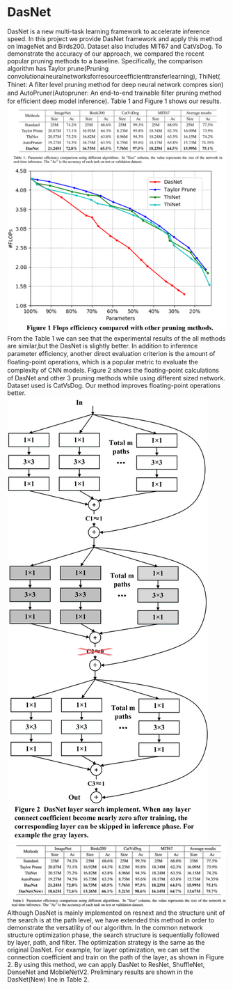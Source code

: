 # DasNet
DasNet is a new multi-task learning framework to accelerate inference speed.
In this project we provide DasNet framework and apply this method on ImageNet and Birds200. Dataset also includes MIT67 and CatVsDog. 
To demonstrate the accuracy of our approach, we compared the recent popular pruning methods to a baseline. Specifically, the comparison 
algorithm has Taylor prune(Pruning convolutionalneuralnetworksforresourceefﬁcienttransferlearning), ThiNet( Thinet: A ﬁlter level pruning method for deep neural network compres
sion) and AutoPruner(Autopruner: An end-to-end trainable ﬁlter pruning method for efﬁcient deep model inference). Table 1 and Figure 1 shows our results.
![figure 1](https://github.com/pangxiao201314/DasNet/blob/master/table1.png)
![figure 2](https://github.com/pangxiao201314/DasNet/blob/master/figure1.png)
From the Table 1 we can see that the experimental results of the all methods are similar,but the DasNet is slightly better. In addition to inference parameter efﬁciency, another direct evaluation criterion is the amount of ﬂoating-point operations, which is a popular metric to evaluate the complexity of CNN models. Figure 2 shows the ﬂoating-point calculations of DasNet and other 3 pruning methods while using different sized network. Dataset used is CatVsDog. Our method improves floating-point operations better.
![figure 3](https://github.com/pangxiao201314/DasNet/blob/master/figure2.png)
![figure 4](https://github.com/pangxiao201314/DasNet/blob/master/table2.png)
Although DasNet is mainly implemented on resnext and the structure unit of the search is at the path level, we have extended this method in order to demonstrate the versatility of our algorithm. In the common network structure optimization phase, the search structure is sequentially followed by layer, path, and filter. The optimization strategy is the same as the original DasNet. For example, for layer optimization, we can set the connection coefficient and train on the path of the layer, as shown in Figure 2. By using this method, we can apply DasNet to ResNet, ShuffleNet, DenseNet and MobileNetV2. Preliminary results are shown in the DasNet(New) line in Table 2.
